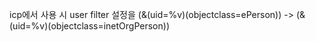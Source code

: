 icp에서 사용 시 user filter 설정을 
(&(uid=%v)(objectclass=ePerson)) -> (&(uid=%v)(objectclass=inetOrgPerson))